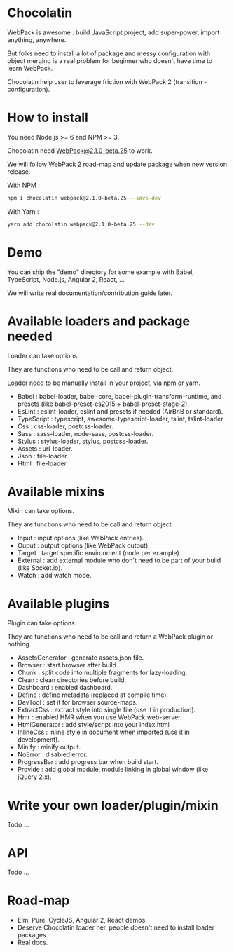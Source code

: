 # Chocolatin

WebPack is awesome : build JavaScript project, add super-power, import anything, anywhere.

But folks need to install a lot of package and messy configuration with object merging is a real problem for beginner who doesn't have time to learn WebPack.

Chocolatin help user to leverage friction with WebPack 2 (transition - configuration).

# How to install

You need Node.js >= 6 and NPM >= 3.

Chocolatin need WebPack@2.1.0-beta.25 to work.

We will follow WebPack 2 road-map and update package when new version release.

With NPM :

```sh
npm i chocolatin webpack@2.1.0-beta.25 --save-dev
```

With Yarn :

```sh
yarn add chocolatin webpack@2.1.0-beta.25 --dev
```

# Demo

You can ship the "demo" directory for some example with Babel, TypeScript, Node.js, Angular 2, React, ...

We will write real documentation/contribution guide later.

# Available loaders and package needed

Loader can take options.

They are functions who need to be call and return object.

Loader need to be manually install in your project, via npm or yarn.

- Babel : babel-loader, babel-core, babel-plugin-transform-runtime, and presets (like babel-preset-es2015 + babel-preset-stage-2).
- EsLint : eslint-loader, eslint and presets if needed (AirBnB or standard).
- TypeScript : typescript, awesome-typescript-loader, tslint, tslint-loader
- Css : css-loader, postcss-loader.
- Sass : sass-loader, node-sass, postcss-loader.
- Stylus : stylus-loader, stylus, postcss-loader.
- Assets : url-loader.
- Json : file-loader.
- Html : file-loader.

# Available mixins

Mixin can take options.

They are functions who need to be call and return object.

- Input : input options (like WebPack entries).
- Ouput : output options (like WebPack output).
- Target : target specific environment (node per example).
- External : add external module who don't need to be part of your build (like Socket.io).
- Watch : add watch mode.

# Available plugins

Plugin can take options.

They are functions who need to be call and return a WebPack plugin or nothing.

- AssetsGenerator : generate assets.json file.
- Browser : start browser after build.
- Chunk : split code into multiple fragments for lazy-loading.
- Clean : clean directories before build.
- Dashboard : enabled dashboard.
- Define : define metadata (replaced at compile time).
- DevTool : set it for browser source-maps.
- ExtractCss : extract style into single file (use it in production).
- Hmr : enabled HMR when you use WebPack web-server.
- HtmlGenerator : add style/script into your index.html
- InlineCss : inline style in document when imported (use it in development).
- Minify : minify output.
- NoError : disabled error.
- ProgressBar : add progress bar when build start.
- Provide : add global module, module linking in global window (like jQuery 2.x).

# Write your own loader/plugin/mixin

Todo ...

# API

Todo ...

# Road-map

- Elm, Pure, CycleJS, Angular 2, React demos.
- Deserve Chocolatin loader her, people doesn't need to install loader packages.
- Real docs.
